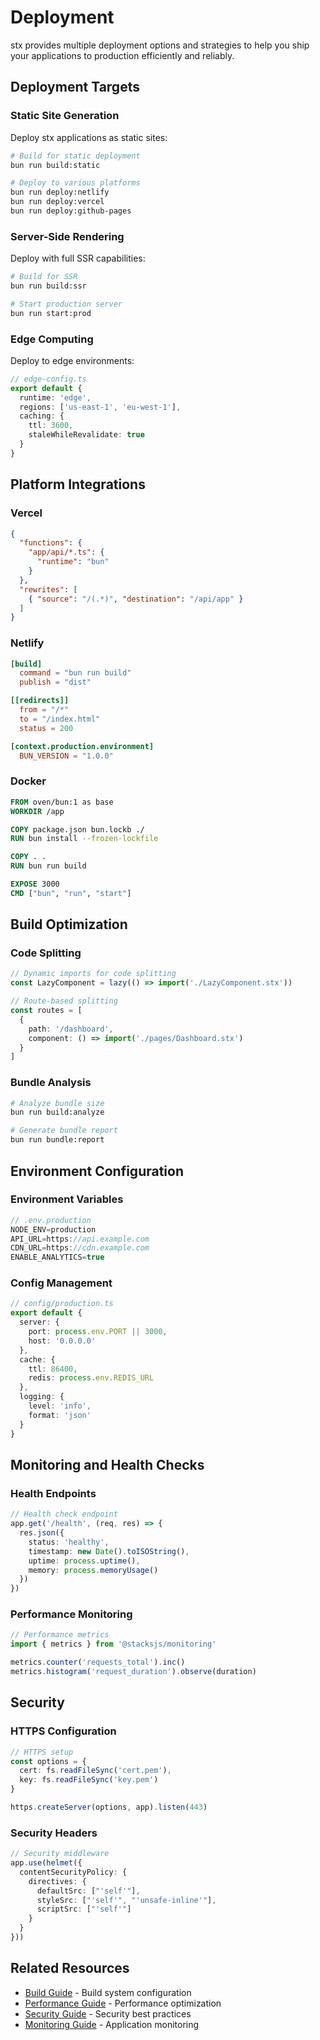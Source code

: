 # Deployment

stx provides multiple deployment options and strategies to help you ship your applications to production efficiently and reliably.

## Deployment Targets

### Static Site Generation

Deploy stx applications as static sites:

```bash
# Build for static deployment
bun run build:static

# Deploy to various platforms
bun run deploy:netlify
bun run deploy:vercel
bun run deploy:github-pages
```

### Server-Side Rendering

Deploy with full SSR capabilities:

```bash
# Build for SSR
bun run build:ssr

# Start production server
bun run start:prod
```

### Edge Computing

Deploy to edge environments:

```typescript
// edge-config.ts
export default {
  runtime: 'edge',
  regions: ['us-east-1', 'eu-west-1'],
  caching: {
    ttl: 3600,
    staleWhileRevalidate: true
  }
}
```

## Platform Integrations

### Vercel

```json
{
  "functions": {
    "app/api/*.ts": {
      "runtime": "bun"
    }
  },
  "rewrites": [
    { "source": "/(.*)", "destination": "/api/app" }
  ]
}
```

### Netlify

```toml
[build]
  command = "bun run build"
  publish = "dist"

[[redirects]]
  from = "/*"
  to = "/index.html"
  status = 200

[context.production.environment]
  BUN_VERSION = "1.0.0"
```

### Docker

```dockerfile
FROM oven/bun:1 as base
WORKDIR /app

COPY package.json bun.lockb ./
RUN bun install --frozen-lockfile

COPY . .
RUN bun run build

EXPOSE 3000
CMD ["bun", "run", "start"]
```

## Build Optimization

### Code Splitting

```typescript
// Dynamic imports for code splitting
const LazyComponent = lazy(() => import('./LazyComponent.stx'))

// Route-based splitting
const routes = [
  {
    path: '/dashboard',
    component: () => import('./pages/Dashboard.stx')
  }
]
```

### Bundle Analysis

```bash
# Analyze bundle size
bun run build:analyze

# Generate bundle report
bun run bundle:report
```

## Environment Configuration

### Environment Variables

```typescript
// .env.production
NODE_ENV=production
API_URL=https://api.example.com
CDN_URL=https://cdn.example.com
ENABLE_ANALYTICS=true
```

### Config Management

```typescript
// config/production.ts
export default {
  server: {
    port: process.env.PORT || 3000,
    host: '0.0.0.0'
  },
  cache: {
    ttl: 86400,
    redis: process.env.REDIS_URL
  },
  logging: {
    level: 'info',
    format: 'json'
  }
}
```

## Monitoring and Health Checks

### Health Endpoints

```typescript
// Health check endpoint
app.get('/health', (req, res) => {
  res.json({
    status: 'healthy',
    timestamp: new Date().toISOString(),
    uptime: process.uptime(),
    memory: process.memoryUsage()
  })
})
```

### Performance Monitoring

```typescript
// Performance metrics
import { metrics } from '@stacksjs/monitoring'

metrics.counter('requests_total').inc()
metrics.histogram('request_duration').observe(duration)
```

## Security

### HTTPS Configuration

```typescript
// HTTPS setup
const options = {
  cert: fs.readFileSync('cert.pem'),
  key: fs.readFileSync('key.pem')
}

https.createServer(options, app).listen(443)
```

### Security Headers

```typescript
// Security middleware
app.use(helmet({
  contentSecurityPolicy: {
    directives: {
      defaultSrc: ["'self'"],
      styleSrc: ["'self'", "'unsafe-inline'"],
      scriptSrc: ["'self'"]
    }
  }
}))
```

## Related Resources

- [Build Guide](/guide/build) - Build system configuration
- [Performance Guide](/guide/performance) - Performance optimization
- [Security Guide](/guide/security) - Security best practices
- [Monitoring Guide](/guide/monitoring) - Application monitoring
